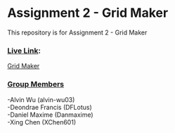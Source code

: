 # Assignment 2 - Grid Maker

This repository is for Assignment 2 - Grid Maker

### <ins>Live Link</ins>:
[Grid Maker](https://alvin-wu03.github.io/webdev-assignment2/)

### <ins>Group Members</ins>
-Alvin Wu (alvin-wu03)  
-Deondrae Francis (DFLotus)  
-Daniel Maxime (Danmaxime)  
-Xing Chen (XChen601)  
